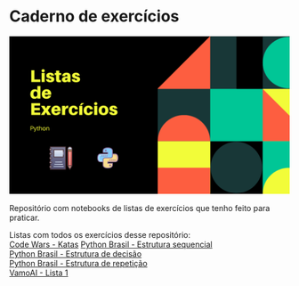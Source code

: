 # Caderno de exercícios

<p align='center'>
<img src= 'capa_exercicios.png' width=650px>
</p>

Repositório com notebooks de listas de exercícios que tenho feito para praticar.

Listas com todos os exercícios desse repositório:  
[Code Wars - Katas](https://www.codewars.com/kata/)
[Python Brasil - Estrutura sequencial](https://wiki.python.org.br/EstruturaSequencial)  
[Python Brasil - Estrutura de decisão](https://wiki.python.org.br/EstruturaDeDecisao)  
[Python Brasil - Estrutura de repetição](https://wiki.python.org.br/EstruturaDeDecisao)  
[VamoAI - Lista 1](https://drive.google.com/file/d/12pNJTRoVm9A-Sob5Ae2eO2WyurZAmBtL/view?usp=sharing)
